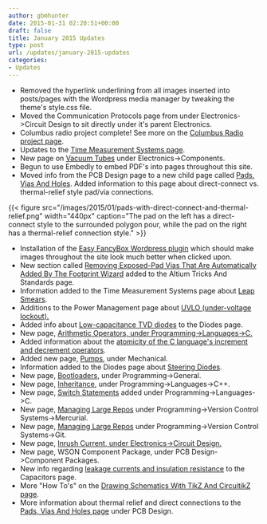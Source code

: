```yaml
---
author: gbmhunter
date: 2015-01-31 02:20:51+00:00
draft: false
title: January 2015 Updates
type: post
url: /updates/january-2015-updates
categories:
- Updates
---
```



  * Removed the hyperlink underlining from all images inserted into posts/pages with the Wordpress media manager by tweaking the theme's style.css file.
  * Moved the Communication Protocols page from under Electronics->Circuit Design to sit directly under it's parent Electronics.
  * Columbus radio project complete! See more on the [Columbus Radio project page](http://blog.mbedded.ninja/electronics/projects/columbus-radio).
  * Updates to the [Time Measurement Systems page](http://blog.mbedded.ninja/programming/general/time-measurement-systems).
  * New page on [Vacuum Tubes](http://blog.mbedded.ninja/electronics/components/vacuum-tubes) under Electronics->Components.
  * Begun to use Embedly to embed PDF's into pages throughout this site.
  * Moved info from the PCB Design page to a new child page called [Pads, Vias And Holes](http://blog.mbedded.ninja/pcb-design/pads-vias-holes). Added information to this page about direct-connect vs. thermal-relief style pad/via connections.  
  

{{< figure src="/images/2015/01/pads-with-direct-connect-and-thermal-relief.png" width="440px" caption="The pad on the left has a direct-connect style to the surrounded polygon pour, while the pad on the right has a thermal-relief connection style."  >}}
  
  

  * Installation of the [Easy FancyBox Wordpress plugin](https://wordpress.org/plugins/easy-fancybox/) which should make images throughout the site look much better when clicked upon.
  * New section called [Removing Exposed-Pad Vias That Are Automatically Added By The Footprint Wizard](http://blog.mbedded.ninja/electronics/general/altium/altium-tricks-and-standards#removing-exposed-pad-vias-automatically-added-by-the-footprint-wizard) added to the Altium Tricks And Standards page.
  * Information added to the Time Measurement Systems page about [Leap Smears](http://blog.mbedded.ninja/programming/general/time-measurement-systems#leap-smears).
  * Additions to the Power Management page about [UVLO (under-voltage lockout).](http://blog.mbedded.ninja/electronics/circuit-design/power-management#uvlo-under-voltage-lockout)
  * Added info about [Low-capacitance TVD diodes](http://blog.mbedded.ninja/electronics/components/diodes#low-capacitance) to the Diodes page.
  * New page, [Arithmetic Operators, under Programming->Languages->C.](http://blog.mbedded.ninja/programming/languages/c/arithmetic-operators)
  * Added information about the [atomicity of the C language's increment and decrement operators](http://blog.mbedded.ninja/programming/languages/c/arithmetic-operators#atomicity).
  * Added new page, [Pumps](http://blog.mbedded.ninja/mechanical/pumps), under Mechanical.
  * Information added to the Diodes page about [Steering Diodes](http://blog.mbedded.ninja/electronics/components/diodes#steering-diodes).
  * New page, [Bootloaders](http://blog.mbedded.ninja/programming/general/bootloaders), under Programming->General.
  * New page, [Inheritance](http://blog.mbedded.ninja/programming/languages/c-plus-plus/inheritance), under Programming->Languages->C++.
  * New page, [Switch Statements](http://blog.mbedded.ninja/programming/languages/c/switch-statements) added under Programming->Languages->C.
  * New page, [Managing Large Repos](http://blog.mbedded.ninja/programming/version-control-systems/mercurial/managing-large-repos) under Programming->Version Control Systems->Mercurial.
  * New page, [Managing Large Repos](http://blog.mbedded.ninja/programming/version-control-systems/git/managing-large-repos) under Programming->Version Control Systems->Git.
  * New page, [Inrush Current, under Electronics->Circuit Design.](http://blog.mbedded.ninja/electronics/circuit-design/inrush-current)
  * New page, WSON Component Package, under PCB Design->Component Packages.
  * New info regarding [leakage currents and insulation resistance](http://blog.mbedded.ninja/electronics/components/capacitors#leakage-currents) to the  
Capacitors page.
  * More "How To's" on the [Drawing Schematics With TikZ And CircuitikZ page](http://blog.mbedded.ninja/programming/languages/tex/drawing-schematics-with-tikz-and-circuitikz).
  * More information about thermal relief and direct connections to the [Pads, Vias And Holes page](http://blog.mbedded.ninja/pcb-design/pads-vias-holes#direct-connect-vs-thermal-relief) under PCB Design.

